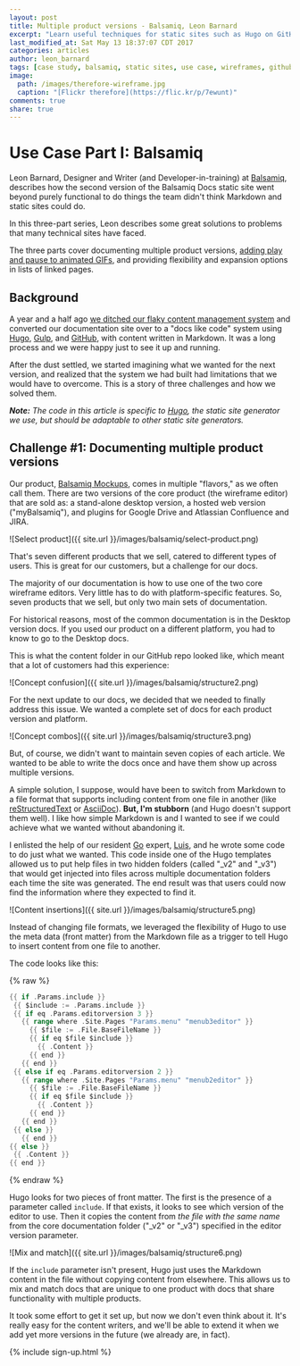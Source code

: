 ```yaml
---
layout: post
title: Multiple product versions - Balsamiq, Leon Barnard
excerpt: "Learn useful techniques for static sites such as Hugo on GitHub from Leon Barnard, Designer and Writer at Balsamiq. He describes documenting multiple versions of a product with a Go coded solution."
last_modified_at: Sat May 13 18:37:07 CDT 2017
categories: articles
author: leon_barnard
tags: [case study, balsamiq, static sites, use case, wireframes, github, docs, repos, hugo, tools, gif, animated gifs]
image:
  path: /images/therefore-wireframe.jpg
  caption: "[Flickr therefore](https://flic.kr/p/7ewunt)"
comments: true
share: true
---
```


# Use Case Part I: Balsamiq

Leon Barnard, Designer and Writer (and Developer-in-training) at [Balsamiq](https://balsamiq.com/), describes how the second version of the Balsamiq Docs static site went beyond purely functional to do things the team didn't think Markdown and static sites could do.

In this three-part series, Leon describes some great solutions to problems that many technical sites have faced.

The three parts cover documenting multiple product versions, [adding play and pause to animated GIFs](https://docslikecode.com/articles/balsamiq-case-study-part-2/), and providing flexibility and expansion options in lists of linked pages.

## Background

A year and a half ago [we ditched our flaky content management system](https://blog.balsamiq.com/new-documentation-site/) and converted our documentation site over to a "docs like code" system using [Hugo](https://gohugo.io/), [Gulp](https://gulpjs.com/), and [GitHub](https://github.com/), with content written in Markdown. It was a long process and we were happy just to see it up and running.

After the dust settled, we started imagining what we wanted for the next version, and realized that the system we had built had limitations that we would have to overcome. This is a story of three challenges and how we solved them.

***Note:*** *The code in this article is specific to [Hugo](https://gohugo.io/), the static site generator we use, but should be adaptable to other static site generators.*

## Challenge #1: Documenting multiple product versions

Our product, [Balsamiq Mockups](https://balsamiq.com/), comes in multiple "flavors," as we often call them. There are two versions of the core product (the wireframe editor) that are sold as: a stand-alone desktop version, a hosted web version ("myBalsamiq"), and plugins for Google Drive and Atlassian Confluence and JIRA.

![Select product]({{ site.url }}/images/balsamiq/select-product.png)

That's seven different products that we sell, catered to different types of users. This is great for our customers, but a challenge for our docs.

The majority of our documentation is how to use one of the two core wireframe editors. Very little has to do with platform-specific features. So, seven products that we sell, but only two main sets of documentation.

For historical reasons, most of the common documentation is in the Desktop version docs. If you used our product on a different platform, you had to know to go to the Desktop docs.

This is what the content folder in our GitHub repo looked like, which meant that a lot of customers had this experience:

![Concept confusion]({{ site.url }}/images/balsamiq/structure2.png)

For the next update to our docs, we decided that we needed to finally address this issue. We wanted a complete set of docs for each product version and platform.

![Concept combos]({{ site.url }}/images/balsamiq/structure3.png)

But, of course, we didn't want to maintain seven copies of each article. We wanted to be able to write the docs once and have them show up across multiple versions.

A simple solution, I suppose, would have been to switch from Markdown to a file format that supports including content from one file in another (like [reStructuredText](http://docutils.sourceforge.net/rst.html) or [AsciiDoc](http://asciidoc.org/)). **But, I'm stubborn** (and Hugo doesn't support them well). I like how simple Markdown is and I wanted to see if we could achieve what we wanted without abandoning it.

I enlisted the help of our resident [Go](https://golang.org/) expert, [Luis](https://balsamiq.com/company/#luis), and he wrote some code to do just what we wanted. This code inside one of the Hugo templates allowed us to put help files in two hidden folders (called "\_v2" and "\_v3") that would get injected into files across multiple documentation folders each time the site was generated. The end result was that users could now find the information where they expected to find it.

![Content insertions]({{ site.url }}/images/balsamiq/structure5.png)

Instead of changing file formats, we leveraged the flexibility of Hugo to use the meta data (front matter) from the Markdown file as a trigger to tell Hugo to insert content from one file to another.

The code looks like this:

{% raw %}
```go
{{ if .Params.include }}
 {{ $include := .Params.include }}
 {{ if eq .Params.editorversion 3 }}
   {{ range where .Site.Pages "Params.menu" "menub3editor" }}
     {{ $file := .File.BaseFileName }}
     {{ if eq $file $include }}
       {{ .Content }}
     {{ end }}
   {{ end }}
 {{ else if eq .Params.editorversion 2 }}
   {{ range where .Site.Pages "Params.menu" "menub2editor" }}
     {{ $file := .File.BaseFileName }}
     {{ if eq $file $include }}
       {{ .Content }}
     {{ end }}
   {{ end }}
 {{ else }}
   {{ end }}
{{ else }}
 {{ .Content }}
{{ end }}
```
{% endraw %}

Hugo looks for two pieces of front matter. The first is the presence of a parameter called `include`. If that exists, it looks to see which version of the editor to use. Then it copies the content from *the file with the same name* from the core documentation folder ("\_v2" or "\_v3") specified in the editor version parameter.

![Mix and match]({{ site.url }}/images/balsamiq/structure6.png)

If the `include` parameter isn't present, Hugo just uses the Markdown content in the file without copying content from elsewhere. This allows us to mix and match docs that are unique to one product with docs that share functionality with multiple products.

It took some effort to get it set up, but now we don't even think about it. It's really easy for the content writers, and we'll be able to extend it when we add yet more versions in the future (we already are, in fact).

{% include sign-up.html %}
